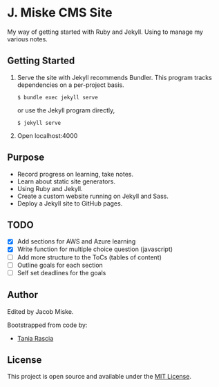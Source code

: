 # J. Miske CMS Site

My way of getting started with Ruby and Jekyll. Using to manage my various notes.

## Getting Started
1. Serve the site with Jekyll recommends Bundler. This program tracks dependencies on a per-project basis.
    ```shell script
    $ bundle exec jekyll serve
    ```
    or use the Jekyll program directly,
    ```shell script
    $ jekyll serve
    ```

2. Open localhost:4000

## Purpose

- Record progress on learning, take notes.
- Learn about static site generators.
- Using Ruby and Jekyll.
- Create a custom website running on Jekyll and Sass.
- Deploy a Jekyll site to GitHub pages.

## TODO

-[x] Add sections for AWS and Azure learning
-[x] Write function for multiple choice question (javascript)
-[ ] Add more structure to the ToCs (tables of content)
-[ ] Outline goals for each section
-[ ] Self set deadlines for the goals

## Author

Edited by Jacob Miske.

Bootstrapped from code by:
- [Tania Rascia](https://www.taniarascia.com)

## License

This project is open source and available under the [MIT License](LICENSE).
